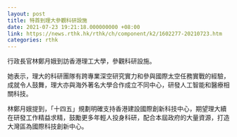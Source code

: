 ```yaml
---
layout: post
title: 特首到理大參觀科研設施
date: 2021-07-23 19:21:18.000000000 +08:00
link: https://news.rthk.hk/rthk/ch/component/k2/1602277-20210723.htm
categories: rthk
---
```


行政長官林鄭月娥到訪香港理工大學，參觀科研設施。

她表示，理大的科研團隊有跨專業深空研究實力和參與國際太空任務實戰的經驗，成就令人鼓舞，理大亦與海外著名大學合作成立不同中心，研發人工智能和醫療相關科技。

林鄭月娥提到，「十四五」規劃明確支持香港建設國際創新科技中心，期望理大續在研發工作精益求精，鼓勵更多年輕人投身科研，配合本屆政府的大量資源，打造大灣區為國際科技創新中心。
